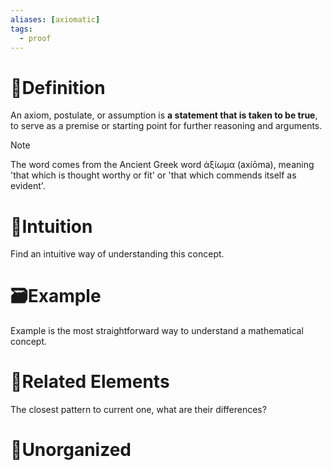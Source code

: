 ```yaml
---
aliases: [axiomatic]
tags:
  - proof
---
```



# 📝Definition
An axiom, postulate, or assumption is **a statement that is taken to be true**, to serve as a premise or starting point for further reasoning and arguments.

> [!note]
> The word comes from the Ancient Greek word ἀξίωμα (axíōma), meaning 'that which is thought worthy or fit' or 'that which commends itself as evident'.

# 🧠Intuition
Find an intuitive way of understanding this concept.

# 🗃Example
Example is the most straightforward way to understand a mathematical concept.

# 🌱Related Elements
The closest pattern to current one, what are their differences?


# 🍂Unorganized